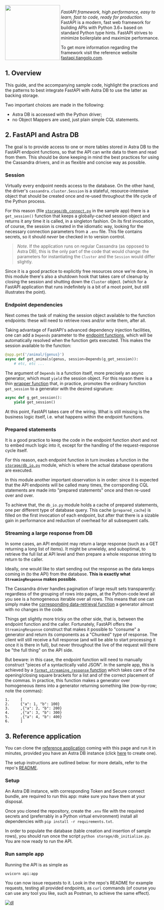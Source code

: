
<img src="../../../../img/tile-fastapi.png" align="left" width="180px"/>

*FastAPI framework, high performance, easy to learn, fast to code, ready for production.*
FastAPI is a modern, fast web framework for building APIs
with Python 3.6+ based on standard Python type hints.
FastAPI strives to minimize boilerplate and maximize performance.

To get more information regarding the framework visit the reference website [fastapi.tiangolo.com](https://fastapi.tiangolo.com/).

## 1. Overview

This guide, and the accompanying sample code, highlight the practices and the patterns
to best integrate FastAPI with Astra DB to use the latter as backing storage.

Two important choices are made in the following:

- Astra DB is accessed with the Python driver;
- no Object Mappers are used, just plain simple CQL statements.

## 2. FastAPI and Astra DB

The goal is to provide access to one or more tables stored in Astra DB
to the FastAPI endpoint functions, so that the API can write data to them
and read from them. This should be done keeping in mind the best practices
for using the Cassandra drivers, and in as flexible and concise way as possible.

### Session

Virtually every endpoint needs access to the database. On the other hand,
the driver's `cassandra.cluster.Session` is a stateful, resource-intensive
object that should be created once and re-used throughout the life cycle of the
Python process.

For this reason (file [`storage/db_connect.py`](https://github.com/awesome-astra/sample-astra-fastapi-app/blob/main/storage/db_connect.py) in the sample app) there is
a `get_session()` function that keeps a globally-cached session object and
returns it any time it is called, in a singleton fashion. On its first
invocation, of course, the session is created in the idiomatic way, looking
for the necessary connection parameters from a `.env` file. This file contains
secrets, so it should _never_ be checked in to version control.

> _Note_. If the application runs on regular Cassandra (as opposed to Astra DB),
> this is the only part of the code that would change: the parameters for
> instantiating the `Cluster` and the `Session` would differ slightly.

Since it is a good practice to explicitly free resources once we're done,
in this module there's also a shutdown hook that takes care of cleanup
by closing the session and shutting down the `Cluster` object. (which for a
FastAPI application that runs indefinitely is a bit of a moot point, but still
illustrates the point).

### Endpoint dependencies

Next comes the task of making the session object available to the function
endpoints: these will need to retrieve rows and/or write them, after all.

Taking advantage of FastAPI's advanced dependency injection facilities,
one can add a `Depends` parameter to the [endpoint functions](https://github.com/awesome-astra/sample-astra-fastapi-app/blob/594784cbcc7c459cd2a65eb60be7d706606c94df/api.py#L36), which will
be automatically resolved when the function gets executed. This makes the
session available to the function:

```python
@app.get('/animal/{genus}')
async def get_animals(genus, session=Depends(g_get_session)):
    # etc, etc ...
```

The argument of `Depends` is a function itself, more precisely an async
generator, which must `yield` the session object. For this reason
there is a thin [wrapper function](https://github.com/awesome-astra/sample-astra-fastapi-app/blob/594784cbcc7c459cd2a65eb60be7d706606c94df/utils/db_dependency.py) that, in practice, promotes the ordinary
function `get_session` to a generator with the desired signature:

```python
async def g_get_session():
    yield get_session()
```

At this point, FastAPI takes care of the wiring. What is still missing
is the business logic itself, i.e. what happens within the endpoint functions.

### Prepared statements

It is a good practice to keep the code in the endpoint function short and
not to embed much logic into it, except for the handling of the request-response
cycle itself.

For this reason, each endpoint function in turn invokes a function in the
[`storage/db_io.py`](https://github.com/awesome-astra/sample-astra-fastapi-app/blob/594784cbcc7c459cd2a65eb60be7d706606c94df/storage/db_io.py) module, which is where the actual database operations
are executed.

In this module another important observation is in order: since it is expected
that the API endpoints will be called many times, the corrsponding CQL
statements are made into "prepared statements" once and then re-used over
and over.

To achieve that, the `db_io.py` module holds a cache of prepared statements,
one per different type of database query. This cache (`prepared_cache`)
is filled on the first
invocation of each endpoint, but after that there is a sizable gain in
performance and reduction of overhead for all subsequent calls.

### Streaming a large response from DB

In some cases, an API endpoint may return a large response (such as a GET
returning a long list of items). It might be unwieldy, and suboptimal, to
retrieve the full list at API level and then prepare a whole response string
to return to the caller.

Ideally, one would like to start sending out the response as the data keeps
coming in (to the API) from the database. **This is exactly what `StreamingResponse`
makes possible**.

The Cassandra driver handles pagination of large result sets transparently:
regardless of the grouping of rows into pages, at the Python-code level
all you see is a homogeneous iterable over all rows. This means that one can
simply make the [corresponding data-retrieval function](https://github.com/awesome-astra/sample-astra-fastapi-app/blob/594784cbcc7c459cd2a65eb60be7d706606c94df/storage/db_io.py#L68) a generator almost with
no changes in the code.

Things get slightly more tricky on the other side, that is, between the
endpoint function and the caller. Fortunately, FastAPI offers the
`StreamingResponse` construct that makes it possible to "consume" a generator
and return its components as a "Chunked" type of response.
The client will still receive a full response (and will be able to start
processing it once it is there in full), but never throughout the live of
the request will there be "the full thing" on the API side.

But beware: in this case, the endpoint function will need to manually construct
"pieces of a syntactically valid JSON". In the sample app, this is achieved
by a [`format_streaming_response` function](https://github.com/awesome-astra/sample-astra-fastapi-app/blob/594784cbcc7c459cd2a65eb60be7d706606c94df/utils/streaming.py) which takes care
of the opening/closing square brackets for a list and of the correct placement
of the commas. In practice, this function makes a generator over homogeneous
items into a generator returning something like (row-by-row; note the commas):

```
1.     [
2.     {"a": 1, "b": 100}
3.     ,{"a": 2, "b": 200}
4.     ,{"a": 3, "b": 300}
5.     ,{"a": 4, "b": 400}
6.     ]
```

## 3. Reference application

You can clone the [reference application](https://github.com/awesome-astra/sample-astra-fastapi-app#readme) coming with this page and
run it in minutes, provided you have an Astra DB instance (click
[here](https://awesome-astra.github.io/docs/pages/astra/create-instance/)
to create one).

The setup instructions are outlined below: for more details,
refer to the repo's [README](https://github.com/awesome-astra/sample-astra-fastapi-app#readme).

### Setup

An Astra DB instance, with corresponding Token and Secure connect bundle, are
required to run this app: make sure you have them at your disposal.

Once you cloned the repository, create the `.env` file with the required secrets
and (preferrably in a Python virtual environment) install all dependencies
with `pip install -r requirements.txt`.

In order to populate the database (table creation and insertion of sample rows),
you should run once the script `python storage/db_initialize.py`. You are now
ready to run the API.

### Run sample app

Running the API is as simple as
```bash
uvicorn api:app
```

You can now issue requests to it. Look in the repo's README for example
requests, testing all provided endpoints, as `curl` commands (of course
you can use any tool you like, such as Postman, to achieve the same effect).

[![dl](https://dabuttonfactory.com/button.png?t=Download+Project&f=Open+Sans-Bold&ts=14&tc=fff&hp=15&vp=15&w=180&h=50&c=11&bgt=pyramid&bgc=666&ebgc=000&bs=1&bc=444)](https://github.com/awesome-astra/sample-astra-fastapi-app/archive/refs/heads/main.zip)

